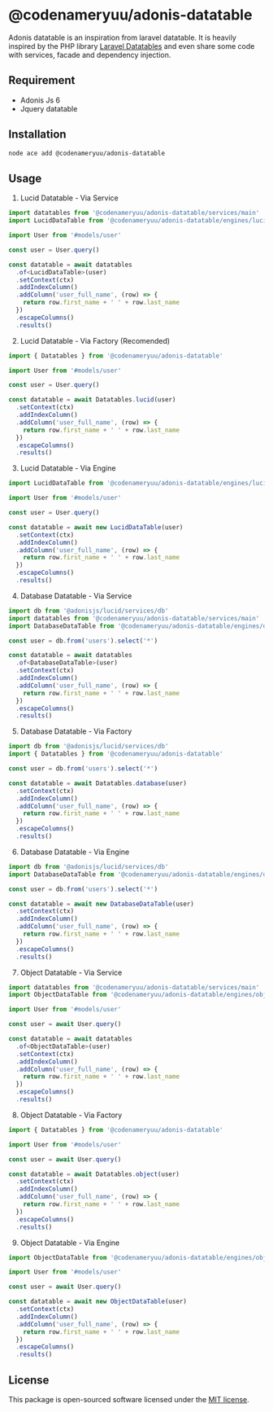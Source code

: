 # @codenameryuu/adonis-datatable

Adonis datatable is an inspiration from laravel datatable. It is heavily inspired by the PHP library [Laravel Datatables](https://yajrabox.com/docs/laravel-datatables) and even share some code with services, facade and dependency injection.

## Requirement

* Adonis Js 6
* Jquery datatable

## Installation

```bash
node ace add @codenameryuu/adonis-datatable
```

## Usage

1. Lucid Datatable - Via Service

```typescript
import datatables from '@codenameryuu/adonis-datatable/services/main'
import LucidDataTable from '@codenameryuu/adonis-datatable/engines/lucid_datatable'

import User from '#models/user'

const user = User.query()

const datatable = await datatables
  .of<LucidDataTable>(user)
  .setContext(ctx)
  .addIndexColumn()
  .addColumn('user_full_name', (row) => {
    return row.first_name + ' ' + row.last_name
  })
  .escapeColumns()
  .results()
```

2. Lucid Datatable - Via Factory (Recomended)

```typescript
import { Datatables } from '@codenameryuu/adonis-datatable'

import User from '#models/user'

const user = User.query()

const datatable = await Datatables.lucid(user)
  .setContext(ctx)
  .addIndexColumn()
  .addColumn('user_full_name', (row) => {
    return row.first_name + ' ' + row.last_name
  })
  .escapeColumns()
  .results()
```

3. Lucid Datatable - Via Engine

```typescript
import LucidDataTable from '@codenameryuu/adonis-datatable/engines/lucid_datatable'

import User from '#models/user'

const user = User.query()

const datatable = await new LucidDataTable(user)
  .setContext(ctx)
  .addIndexColumn()
  .addColumn('user_full_name', (row) => {
    return row.first_name + ' ' + row.last_name
  })
  .escapeColumns()
  .results()
```

4. Database Datatable - Via Service

```typescript
import db from '@adonisjs/lucid/services/db'
import datatables from '@codenameryuu/adonis-datatable/services/main'
import DatabaseDataTable from '@codenameryuu/adonis-datatable/engines/database_datatable'

const user = db.from('users').select('*')

const datatable = await datatables
  .of<DatabaseDataTable>(user)
  .setContext(ctx)
  .addIndexColumn()
  .addColumn('user_full_name', (row) => {
    return row.first_name + ' ' + row.last_name
  })
  .escapeColumns()
  .results()
```

5. Database Datatable - Via Factory

```typescript
import db from '@adonisjs/lucid/services/db'
import { Datatables } from '@codenameryuu/adonis-datatable'

const user = db.from('users').select('*')

const datatable = await Datatables.database(user)
  .setContext(ctx)
  .addIndexColumn()
  .addColumn('user_full_name', (row) => {
    return row.first_name + ' ' + row.last_name
  })
  .escapeColumns()
  .results()
```

6. Database Datatable - Via Engine

```typescript
import db from '@adonisjs/lucid/services/db'
import DatabaseDataTable from '@codenameryuu/adonis-datatable/engines/database_datatable'

const user = db.from('users').select('*')

const datatable = await new DatabaseDataTable(user)
  .setContext(ctx)
  .addIndexColumn()
  .addColumn('user_full_name', (row) => {
    return row.first_name + ' ' + row.last_name
  })
  .escapeColumns()
  .results()
```

7. Object Datatable - Via Service

```typescript
import datatables from '@codenameryuu/adonis-datatable/services/main'
import ObjectDataTable from '@codenameryuu/adonis-datatable/engines/object_datatable'

import User from '#models/user'

const user = await User.query()

const datatable = await datatables
  .of<ObjectDataTable>(user)
  .setContext(ctx)
  .addIndexColumn()
  .addColumn('user_full_name', (row) => {
    return row.first_name + ' ' + row.last_name
  })
  .escapeColumns()
  .results()
```

8. Object Datatable - Via Factory

```typescript
import { Datatables } from '@codenameryuu/adonis-datatable'

import User from '#models/user'

const user = await User.query()

const datatable = await Datatables.object(user)
  .setContext(ctx)
  .addIndexColumn()
  .addColumn('user_full_name', (row) => {
    return row.first_name + ' ' + row.last_name
  })
  .escapeColumns()
  .results()
```

9. Object Datatable - Via Engine

```typescript
import ObjectDataTable from '@codenameryuu/adonis-datatable/engines/object_datatable'

import User from '#models/user'

const user = await User.query()

const datatable = await new ObjectDataTable(user)
  .setContext(ctx)
  .addIndexColumn()
  .addColumn('user_full_name', (row) => {
    return row.first_name + ' ' + row.last_name
  })
  .escapeColumns()
  .results()
```

## License

This package is open-sourced software licensed under the [MIT license](LICENSE.md).
